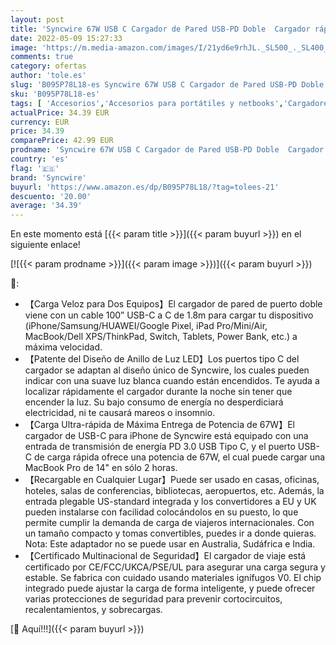 ```yaml
---
layout: post
title: 'Syncwire 67W USB C Cargador de Pared USB-PD Doble  Cargador rápido USB-C con Convertidor US y UK para MacBook/DELL XPS/ThinkPad iPad Pro/Mini/Air  iPhone 13/12 Xiaomi Mi11/Redmi 10/Galaxy S21/S20'
date: 2022-05-09 15:27:33
image: 'https://m.media-amazon.com/images/I/21yd6e9rhJL._SL500_._SL400_.jpg'
comments: true
category: ofertas
author: 'tole.es'
slug: 'B095P78L18-es Syncwire 67W USB C Cargador de Pared USB-PD Doble Cargador...'
sku: 'B095P78L18-es'
tags: [ 'Accesorios','Accesorios para portátiles y netbooks','Cargadores y adaptadores para portátiles y netbooks','Cargadores y bases de carga para portátiles y netbooks','Informática','ipad','iphone','syncwire','🇪🇸', ]
actualPrice: 34.39 EUR
currency: EUR
price: 34.39
comparePrice: 42.99 EUR
prodname: 'Syncwire 67W USB C Cargador de Pared USB-PD Doble  Cargador rápido USB-C con Convertidor US y UK para MacBook/DELL XPS/ThinkPad iPad Pro/Mini/Air  iPhone 13/12 Xiaomi Mi11/Redmi 10/Galaxy S21/S20'
country: 'es'
flag: '🇪🇸'
brand: 'Syncwire'
buyurl: 'https://www.amazon.es/dp/B095P78L18/?tag=tolees-21'
descuento: '20.00'
average: '34.39'
---
```


En este momento está [{{< param title >}}]({{< param buyurl >}}) en el siguiente enlace!

[![{{< param prodname >}}]({{< param image >}})]({{< param buyurl >}})

🔎:

- 【Carga Veloz para Dos Equipos】El cargador de pared de puerto doble viene con un cable 100” USB-C a C de 1.8m para cargar tu dispositivo (iPhone/Samsung/HUAWEI/Google Pixel, iPad Pro/Mini/Air, MacBook/Dell XPS/ThinkPad, Switch, Tablets, Power Bank, etc.) a máxima velocidad.
- 【Patente del Diseño de Anillo de Luz LED】Los puertos tipo C del cargador se adaptan al diseño único de Syncwire, los cuales pueden indicar con una suave luz blanca cuando están encendidos. Te ayuda a localizar rápidamente el cargador durante la noche sin tener que encender la luz. Su bajo consumo de energía no desperdiciará electricidad, ni te causará mareos o insomnio.
- 【Carga Ultra-rápida de Máxima Entrega de Potencia de 67W】El cargador de USB-C para iPhone de Syncwire está equipado con una entrada de transmisión de energía PD 3.0 USB Tipo C, y el puerto USB-C de carga rápida ofrece una potencia de 67W, el cual puede cargar una MacBook Pro de 14" en sólo 2 horas.
- 【Recargable en Cualquier Lugar】Puede ser usado en casas, oficinas, hoteles, salas de conferencias, bibliotecas, aeropuertos, etc. Además, la entrada plegable US-standard integrada y los convertidores a EU y UK pueden instalarse con facilidad colocándolos en su puesto, lo que permite cumplir la demanda de carga de viajeros internacionales. Con un tamaño compacto y tomas convertibles, puedes ir a donde quieras. Nota: Este adaptador no se puede usar en Australia, Sudáfrica e India.
- 【Certificado Multinacional de Seguridad】El cargador de viaje está certificado por CE/FCC/UKCA/PSE/UL para asegurar una carga segura y estable. Se fabrica con cuidado usando materiales ignífugos V0. El chip integrado puede ajustar la carga de forma inteligente, y puede ofrecer varias protecciones de seguridad para prevenir cortocircuitos, recalentamientos, y sobrecargas.

[🛒 Aquí!!!]({{< param buyurl >}})
